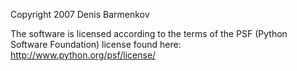 Copyright 2007 Denis Barmenkov

The software is licensed according to the terms of the PSF (Python Software Foundation) license found here: http://www.python.org/psf/license/